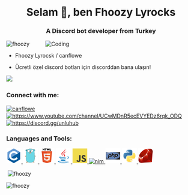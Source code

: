 <h1 align="center">Selam 👋, ben Fhoozy Lyrocks</h1>
<h3 align="center">A Discord bot developer from Turkey</h3>
<img align="right" alt="Coding" width="400" src="https://cdn.discordapp.com/attachments/1004442883333570570/1026027713741463562/pp.png">

<p align="left"> <img src="https://komarev.com/ghpvc/?username=fhoozy&label=Profile%20views&color=000000&style=plastic" alt="fhoozy" /> </p>

- Fhoozy Lyrocsk / canflowe

- Ücretli özel discord botları için discorddan bana ulaşın!

<img src="https://lanyard-profile-readme.vercel.app/api/483657756310765591?theme=light&amp;bg=7ad3f5&amp;animated=true&amp;hideDiscrim=true&amp;borderRadius=30px&amp;idleMessage=Probably%20doing%20something%20else">

<h3 align="left">Connect with me:</h3>
<p align="left">
<a href="https://instagram.com/canflowe" target="blank"><img align="center" src="https://raw.githubusercontent.com/rahuldkjain/github-profile-readme-generator/master/src/images/icons/Social/instagram.svg" alt="canflowe" height="30" width="40" /></a>
<a href="https://www.youtube.com/c/fhoozy" target="blank"><img align="center" src="https://raw.githubusercontent.com/rahuldkjain/github-profile-readme-generator/master/src/images/icons/Social/youtube.svg" alt="https://www.youtube.com/channel/UCwMDnR5ecEVYEDz6rqk_ODQ" height="30" width="40" /></a>
<a href="https://discord.gg/unluhub" target="blank"><img align="center" src="https://raw.githubusercontent.com/rahuldkjain/github-profile-readme-generator/master/src/images/icons/Social/discord.svg" alt="https://discord.gg/unluhub" height="30" width="40" /></a>
</p>

<h3 align="left">Languages and Tools:</h3>
<p align="left"> <a href="https://www.cprogramming.com/" target="_blank" rel="noreferrer"> <img src="https://raw.githubusercontent.com/devicons/devicon/master/icons/c/c-original.svg" alt="c" width="40" height="40"/> </a> <a href="https://golang.org" target="_blank" rel="noreferrer"> <img src="https://raw.githubusercontent.com/devicons/devicon/master/icons/go/go-original.svg" alt="go" width="40" height="40"/> </a> <a href="https://www.w3.org/html/" target="_blank" rel="noreferrer"> <img src="https://raw.githubusercontent.com/devicons/devicon/master/icons/html5/html5-original-wordmark.svg" alt="html5" width="40" height="40"/> </a> <a href="https://www.java.com" target="_blank" rel="noreferrer"> <img src="https://raw.githubusercontent.com/devicons/devicon/master/icons/java/java-original.svg" alt="java" width="40" height="40"/> </a> <a href="https://developer.mozilla.org/en-US/docs/Web/JavaScript" target="_blank" rel="noreferrer"> <img src="https://raw.githubusercontent.com/devicons/devicon/master/icons/javascript/javascript-original.svg" alt="javascript" width="40" height="40"/> </a> <a href="https://nim-lang.org/" target="_blank" rel="noreferrer"> <img src="https://www.vectorlogo.zone/logos/nim-lang/nim-lang-icon.svg" alt="nim" width="40" height="40"/> </a> <a href="https://www.php.net" target="_blank" rel="noreferrer"> <img src="https://raw.githubusercontent.com/devicons/devicon/master/icons/php/php-original.svg" alt="php" width="40" height="40"/> </a> <a href="https://www.python.org" target="_blank" rel="noreferrer"> <img src="https://raw.githubusercontent.com/devicons/devicon/master/icons/python/python-original.svg" alt="python" width="40" height="40"/> </a> <a href="https://www.ruby-lang.org/en/" target="_blank" rel="noreferrer"> <img src="https://raw.githubusercontent.com/devicons/devicon/master/icons/ruby/ruby-original.svg" alt="ruby" width="40" height="40"/> </a> </p>

<p>&nbsp;<img align="center" src="https://github-readme-stats.vercel.app/api?username=fhoozy&show_icons=true&locale=en" alt="fhoozy" /></p>

<p><img align="center" src="https://github-readme-streak-stats.herokuapp.com/?user=fhoozy&theme=dark" alt="fhoozy" /></p>
